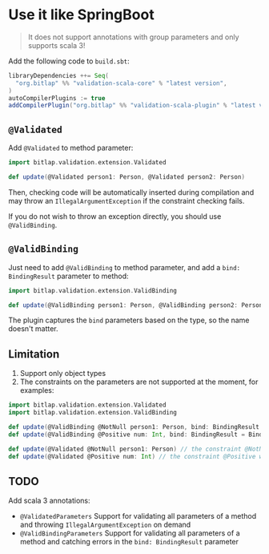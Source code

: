 # Use it like SpringBoot

> It does not support annotations with group parameters and only supports scala 3!

Add the following code to `build.sbt`:
```scala
libraryDependencies ++= Seq(
  "org.bitlap" %% "validation-scala-core" % "latest version",
)
autoCompilerPlugins := true
addCompilerPlugin("org.bitlap" %% "validation-scala-plugin" % "latest version")
```

## `@Validated`

Add `@Validated` to method parameter:
```scala
import bitlap.validation.extension.Validated

def update(@Validated person1: Person, @Validated person2: Person)
```
Then, checking code will be automatically inserted during compilation and may throw an `IllegalArgumentException` if the constraint checking fails.

If you do not wish to throw an exception directly, you should use `@ValidBinding`.

## `@ValidBinding`

Just need to add `@ValidBinding` to method parameter, and add a `bind: BindingResult` parameter to method:
```scala
import bitlap.validation.extension.ValidBinding

def update(@ValidBinding person1: Person, @ValidBinding person2: Person, bind: BindingResult = BindingResult.default)
```

The plugin captures the `bind` parameters based on the type, so the name doesn't matter.

## Limitation

1. Support only object types
2. The constraints on the parameters are not supported at the moment, for examples:
```scala
import bitlap.validation.extension.Validated
import bitlap.validation.extension.ValidBinding

def update(@ValidBinding @NotNull person1: Person, bind: BindingResult = BindingResult.default) // the constraint @NotNull will not be used  
def update(@ValidBinding @Positive num: Int, bind: BindingResult = BindingResult.default) // the constraint @Positive will not be used

def update(@Validated @NotNull person1: Person) // the constraint @NotNull will not be used
def update(@Validated @Positive num: Int) // the constraint @Positive will not be used
```

## TODO 

Add scala 3 annotations:
- `@ValidatedParameters`        Support for validating all parameters of a method and throwing `IllegalArgumentException` on demand
- `@ValidBindingParameters`     Support for validating all parameters of a method and catching errors in the `bind: BindingResult` parameter